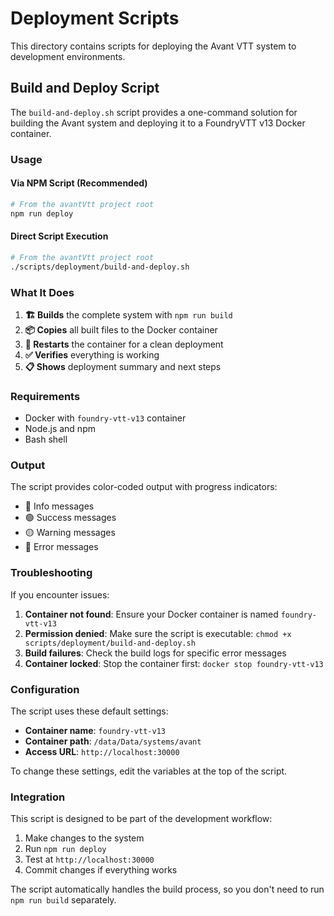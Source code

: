 # Deployment Scripts

This directory contains scripts for deploying the Avant VTT system to development environments.

## Build and Deploy Script

The `build-and-deploy.sh` script provides a one-command solution for building the Avant system and deploying it to a FoundryVTT v13 Docker container.

### Usage

#### Via NPM Script (Recommended)
```bash
# From the avantVtt project root
npm run deploy
```

#### Direct Script Execution
```bash
# From the avantVtt project root
./scripts/deployment/build-and-deploy.sh
```

### What It Does

1. **🏗️ Builds** the complete system with `npm run build`
2. **📦 Copies** all built files to the Docker container
3. **🔄 Restarts** the container for a clean deployment
4. **✅ Verifies** everything is working
5. **📋 Shows** deployment summary and next steps

### Requirements

- Docker with `foundry-vtt-v13` container
- Node.js and npm
- Bash shell

### Output

The script provides color-coded output with progress indicators:
- 🔵 Info messages
- 🟢 Success messages
- 🟡 Warning messages
- 🔴 Error messages

### Troubleshooting

If you encounter issues:

1. **Container not found**: Ensure your Docker container is named `foundry-vtt-v13`
2. **Permission denied**: Make sure the script is executable: `chmod +x scripts/deployment/build-and-deploy.sh`
3. **Build failures**: Check the build logs for specific error messages
4. **Container locked**: Stop the container first: `docker stop foundry-vtt-v13`

### Configuration

The script uses these default settings:
- **Container name**: `foundry-vtt-v13`
- **Container path**: `/data/Data/systems/avant`
- **Access URL**: `http://localhost:30000`

To change these settings, edit the variables at the top of the script.

### Integration

This script is designed to be part of the development workflow:
1. Make changes to the system
2. Run `npm run deploy`
3. Test at `http://localhost:30000`
4. Commit changes if everything works

The script automatically handles the build process, so you don't need to run `npm run build` separately. 